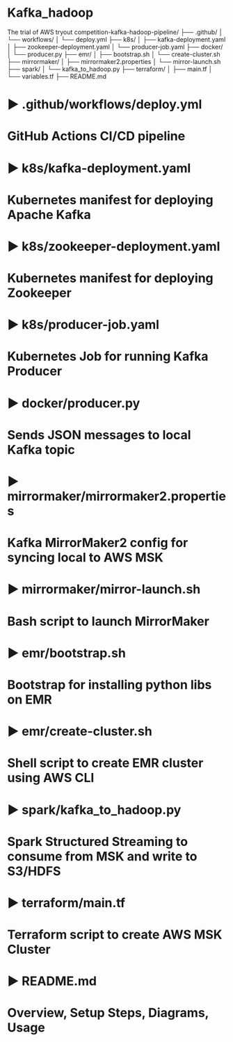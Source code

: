 # Kafka_hadoop
The trial of AWS tryout
competition-kafka-hadoop-pipeline/
├── .github/
│   └── workflows/
│       └── deploy.yml
├── k8s/
│   ├── kafka-deployment.yaml
│   ├── zookeeper-deployment.yaml
│   └── producer-job.yaml
├── docker/
│   └── producer.py
├── emr/
│   ├── bootstrap.sh
│   └── create-cluster.sh
├── mirrormaker/
│   ├── mirrormaker2.properties
│   └── mirror-launch.sh
├── spark/
│   └── kafka_to_hadoop.py
├── terraform/
│   ├── main.tf
│   └── variables.tf
├── README.md

# ► .github/workflows/deploy.yml
# GitHub Actions CI/CD pipeline

# ► k8s/kafka-deployment.yaml
# Kubernetes manifest for deploying Apache Kafka

# ► k8s/zookeeper-deployment.yaml
# Kubernetes manifest for deploying Zookeeper

# ► k8s/producer-job.yaml
# Kubernetes Job for running Kafka Producer

# ► docker/producer.py
# Sends JSON messages to local Kafka topic

# ► mirrormaker/mirrormaker2.properties
# Kafka MirrorMaker2 config for syncing local to AWS MSK

# ► mirrormaker/mirror-launch.sh
# Bash script to launch MirrorMaker

# ► emr/bootstrap.sh
# Bootstrap for installing python libs on EMR

# ► emr/create-cluster.sh
# Shell script to create EMR cluster using AWS CLI

# ► spark/kafka_to_hadoop.py
# Spark Structured Streaming to consume from MSK and write to S3/HDFS

# ► terraform/main.tf
# Terraform script to create AWS MSK Cluster

# ► README.md
# Overview, Setup Steps, Diagrams, Usage
